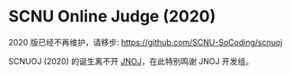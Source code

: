 # SCNU Online Judge (2020)

2020 版已经不再维护，请移步: https://github.com/SCNU-SoCoding/scnuoj

SCNUOJ (2020) 的诞生离不开 [JNOJ](https://github.com/shi-yang/jnoj)，在此特别鸣谢 JNOJ 开发组。
